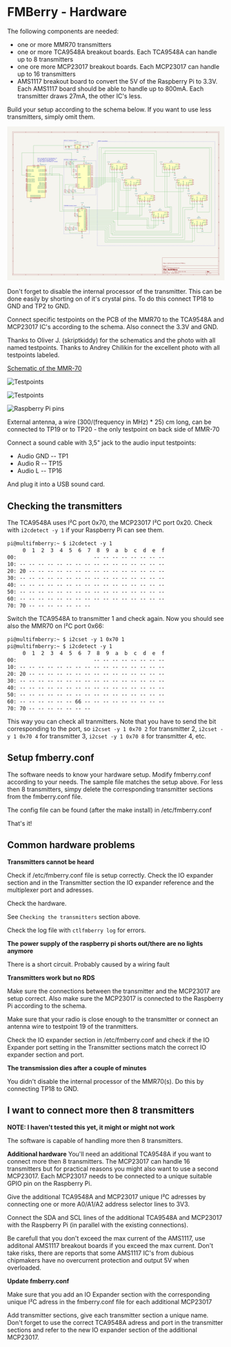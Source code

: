 FMBerry - Hardware
=======

The following components are needed:
* one or more MMR70 transmitters
* one or more TCA9548A breakout boards. Each TCA9548A can handle up to 8 transmitters
* one ore more MCP23017 breakout boards. Each MCP23017 can handle up to 16 transmitters
* AMS1117 breakout board to convert the 5V of the Raspberry Pi to 3.3V. Each AMS1117 board should be able to handle up to 800mA. Each transmitter draws 27mA, the other IC's less.

Build your setup according to the schema below. If you want to use less transmitters, simply omit them.


![Schematic](hardware/multifmberry_schema_20220206.png)

Don't forget to disable the internal processor of the transmitter. This can be done easily by shorting on of it's crystal pins.
To do this connect TP18 to GND and TP2 to GND.
 
 Connect specific testpoints on the PCB of the MMR70 to the TCA9548A and MCP23017 IC's according to the schema. Also connect the 3.3V and GND.

Thanks to Oliver J. (skriptkiddy) for the schematics and the photo with all named testpoints.
Thanks to Andrey Chilikin for the excellent photo with all testpoints labeled.

[Schematic of the MMR-70](http://www.mikrocontroller.net/attachment/140251/MMR70.pdf)

![Testpoints](http://3.bp.blogspot.com/-n_ohkJBPz-Y/U4kBKn4AZ4I/AAAAAAAAASc/p6EYkGonyuY/s1600/mmr-070-1024.jpg)

![Testpoints](http://tbspace.de/content/images/fmberrypics/testpins.jpg)

![Raspberry Pi pins](https://www.raspberrypi.com/documentation/computers/images/GPIO-Pinout-Diagram-2.png)


External antenna, a wire (300/(frequency in MHz) * 25) cm long, can be connected to TP19 or to TP20 - the only testpoint on back side of MMR-70

Connect a sound cable with 3,5" jack to the audio input testpoints:

* Audio GND -- TP1
* Audio R   -- TP15
* Audio L   -- TP16

And plug it into a USB sound card.

Checking the transmitters
------------
The TCA9548A uses I²C port 0x70, the MCP23017 I²C port 0x20. Check with ``i2cdetect -y 1`` if your Raspberry Pi can see them.

```
pi@multifmberry:~ $ i2cdetect -y 1
     0  1  2  3  4  5  6  7  8  9  a  b  c  d  e  f
00:                         -- -- -- -- -- -- -- --
10: -- -- -- -- -- -- -- -- -- -- -- -- -- -- -- --
20: 20 -- -- -- -- -- -- -- -- -- -- -- -- -- -- --
30: -- -- -- -- -- -- -- -- -- -- -- -- -- -- -- --
40: -- -- -- -- -- -- -- -- -- -- -- -- -- -- -- --
50: -- -- -- -- -- -- -- -- -- -- -- -- -- -- -- --
60: -- -- -- -- -- -- -- -- -- -- -- -- -- -- -- --
70: 70 -- -- -- -- -- -- --
```
Switch the TCA9548A to transmitter 1 and check again. Now you should see also the MMR70 on I²C port 0x66:
```
pi@multifmberry:~ $ i2cset -y 1 0x70 1
pi@multifmberry:~ $ i2cdetect -y 1
     0  1  2  3  4  5  6  7  8  9  a  b  c  d  e  f
00:                         -- -- -- -- -- -- -- --
10: -- -- -- -- -- -- -- -- -- -- -- -- -- -- -- --
20: 20 -- -- -- -- -- -- -- -- -- -- -- -- -- -- --
30: -- -- -- -- -- -- -- -- -- -- -- -- -- -- -- --
40: -- -- -- -- -- -- -- -- -- -- -- -- -- -- -- --
50: -- -- -- -- -- -- -- -- -- -- -- -- -- -- -- --
60: -- -- -- -- -- -- 66 -- -- -- -- -- -- -- -- --
70: 70 -- -- -- -- -- -- --
```
This way you can check all tranmitters. Note that you have to send the bit corresponding to the port, so ``i2cset -y 1 0x70 2`` for transmitter 2, ``i2cset -y 1 0x70 4`` for transmitter 3, ``i2cset -y 1 0x70 8`` for transmitter 4, etc.


## Setup fmberry.conf

The software needs to know your hardware setup. Modify fmberry.conf according to your needs. The sample file matches the setup above.
For less then 8 transmitters, simpy delete the corresponding transmitter sections from the fmberry.conf file.

The config file can be found (after the make install) in /etc/fmberry.conf

That's it! 



## Common hardware problems

__Transmitters cannot be heard__

Check if /etc/fmberry.conf file is setup correctly. Check the IO expander section and in the Transmitter section the IO expander reference and the multiplexer port and adresses.

Check the hardware.

See ``Checking the transmitters`` section above.

Check the log file with ``ctlfmberry log`` for errors.


__The power supply of the raspberry pi shorts out/there are no lights anymore__

There is a short circuit. Probably caused by a wiring fault

__Transmitters work but no RDS__

Make sure the connections between the transmitter and the MCP23017 are setup correct. Also make sure the MCP23017 is connected to the Raspberry Pi according to the schema.

Make sure that your radio is close enough to the transmitter or connect an antenna wire to testpoint 19 of the tranmitters.

Check the IO expander section in /etc/fmberry.conf and check if the IO Expander port setting in the Transmitter sections match the correct IO expander section and port.

__The transmission dies after a couple of minutes__

You didn't disable the internal processor of the MMR70(s). Do this by connecting TP18 to GND.

## I want to connect more then 8 transmitters

__NOTE: I haven't tested this yet, it might or might not work__

The software is capable of handling more then 8 transmitters. 

__Additional hardware__
You'll need an additional TCA9548A if you want to connect more then 8 transmitters. The MCP23017 can handle 16 transmitters but for practical reasons you might also want to use a second MCP23017.
Each MCP23017 needs to be connected to a unique suitable GPIO pin on the Raspberry Pi. 

Give the additional TCA9548A and MCP23017 unique I²C adresses by connecting one or more A0/A1/A2 address selector lines to 3V3. 

Connect the SDA and SCL lines of the additional TCA9548A and MCP23017 with the Raspberry Pi (in parallel with the existing connections).

Be carefull that you don't exceed the max current of the AMS1117, use additonal AMS1117 breakout boards if you exceed the max current. Don't take risks, there are reports that some AMS1117 IC's from dubious chipmakers have no overcurrent protection and output 5V when overloaded.

__Update fmberry.conf__

Make sure that you add an IO Expander section with the corresponding unique I²C adress in the fmberry.conf file for each additional MCP23017

Add transmitter sections, give each transmitter section a unique name. Don't forget to use the correct TCA9548A adress and port in the transmitter sections and refer to the new IO expander section of the additional MCP23017.
